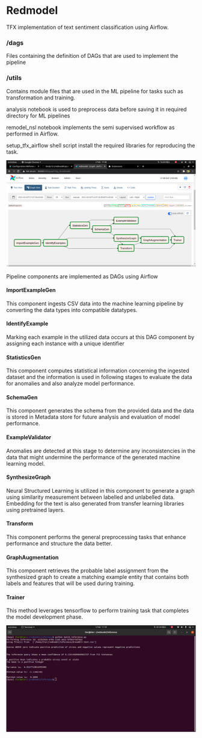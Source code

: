 # Redmodel
TFX implementation of text sentiment classification using Airflow.

### /dags
Files containing the definition of DAGs that are used to implement the pipeline

### /utils
Contains module files that are used in the ML pipeline for tasks such as transformation and training.

analysis notebook is used to preprocess data before saving it in required directory for ML pipelines

remodel_nsl notebook implements the semi supervised workflow as performed in Airflow.

setup_tfx_airflow shell script install the required libraries for reproducing the task.

![Screenshot semisupervised learning workflow](https://raw.githubusercontent.com/devlp121/redmodel-pipeline/master/test1.png)

Pipeline components are implemented as DAGs using Airflow

#### ImportExampleGen
This component ingests CSV data into the machine learning pipeline by converting the data types into compatible datatypes.

#### IdentifyExample
Marking each example in the utilized data occurs at this DAG component by assigning each instance with a unique identifier

#### StatisticsGen
This component computes statistical information concerning the ingested dataset and the information is used in following stages to evaluate the data for anomalies and also analyze model performance.

#### SchemaGen
This component generates the schema from the provided data and the data is stored in Metadata store for future analysis and evaluation of model performance.

#### ExampleValidator
Anomalies are detected at this stage to determine any inconsistencies in the data that might undermine the performance of the generated machine learning model.

#### SynthesizeGraph 
Neural Structured Learning is utilized in this component to generate a graph using similarity measurement between labelled and unlabelled data.
Embedding for the text is also generated from transfer learning libraries using pretrained layers.

#### Transform
This component performs the general preprocessing tasks that enhance performance and structure the data better.

#### GraphAugmentation
This component retrieves the probable label assignment from the synthesized graph to create a matching example entity that contains both labels and features that will be used during training.

#### Trainer
This method leverages tensorflow to perform training task that completes the model development phase.

![Inference output for a locally served model](https://raw.githubusercontent.com/devlp121/redmodel-pipeline/master/inf2.png)


